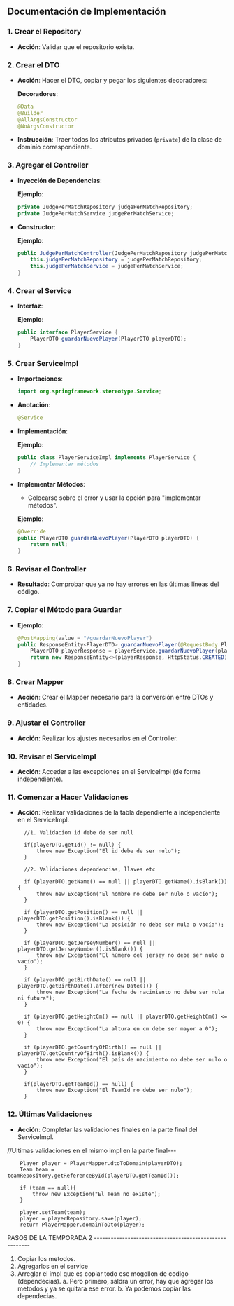 ## Documentación de Implementación

### 1. Crear el Repository
- **Acción**: Validar que el repositorio exista.

### 2. Crear el DTO
- **Acción**: Hacer el DTO, copiar y pegar los siguientes decoradores:
  
  **Decoradores**:
  ```java
  @Data
  @Builder
  @AllArgsConstructor
  @NoArgsConstructor
  ```

- **Instrucción**: Traer todos los atributos privados (`private`) de la clase de dominio correspondiente.

### 3. Agregar el Controller
- **Inyección de Dependencias**:
  
  **Ejemplo**:
  ```java
  private JudgePerMatchRepository judgePerMatchRepository;
  private JudgePerMatchService judgePerMatchService;
  ```

- **Constructor**:
  
  **Ejemplo**:
  ```java
  public JudgePerMatchController(JudgePerMatchRepository judgePerMatchRepository, JudgePerMatchService judgePerMatchService) {
      this.judgePerMatchRepository = judgePerMatchRepository;
      this.judgePerMatchService = judgePerMatchService;
  }
  ```


### 4. Crear el Service
- **Interfaz**:
  
  **Ejemplo**:
  ```java
  public interface PlayerService {
      PlayerDTO guardarNuevoPlayer(PlayerDTO playerDTO);
  }
  ```

### 5. Crear ServiceImpl
- **Importaciones**:
  
  ```java
  import org.springframework.stereotype.Service;
  ```

- **Anotación**:
  
  ```java
  @Service
  ```

- **Implementación**:
  
  **Ejemplo**:
  ```java
  public class PlayerServiceImpl implements PlayerService {
      // Implementar métodos
  }
  ```

- **Implementar Métodos**:
  
  - Colocarse sobre el error y usar la opción para "implementar métodos".
  
  **Ejemplo**:
  ```java
  @Override
  public PlayerDTO guardarNuevoPlayer(PlayerDTO playerDTO) {
      return null;
  }
  ```

### 6. Revisar el Controller
- **Resultado**: Comprobar que ya no hay errores en las últimas líneas del código.

### 7. Copiar el Método para Guardar
- **Ejemplo**:
  
  ```java
  @PostMapping(value = "/guardarNuevoPlayer")
  public ResponseEntity<PlayerDTO> guardarNuevoPlayer(@RequestBody PlayerDTO playerDTO) {
      PlayerDTO playerResponse = playerService.guardarNuevoPlayer(playerDTO);
      return new ResponseEntity<>(playerResponse, HttpStatus.CREATED);
  }
  ```

### 8. Crear Mapper
- **Acción**: Crear el Mapper necesario para la conversión entre DTOs y entidades.

### 9. Ajustar el Controller
- **Acción**: Realizar los ajustes necesarios en el Controller.

### 10. Revisar el ServiceImpl
- **Acción**: Acceder a las excepciones en el ServiceImpl (de forma independiente).

### 11. Comenzar a Hacer Validaciones
- **Acción**: Realizar validaciones de la tabla dependiente a independiente en el ServiceImpl.

        //1. Validacion id debe de ser null

        if(playerDTO.getId() != null) {
            throw new Exception("El id debe de ser nulo");
        }

        //2. Validaciones dependencias, llaves etc

        if (playerDTO.getName() == null || playerDTO.getName().isBlank()) {
            throw new Exception("El nombre no debe ser nulo o vacío");
        }

        if (playerDTO.getPosition() == null || playerDTO.getPosition().isBlank()) {
            throw new Exception("La posición no debe ser nula o vacía");
        }

        if (playerDTO.getJerseyNumber() == null || playerDTO.getJerseyNumber().isBlank()) {
            throw new Exception("El número del jersey no debe ser nulo o vacío");
        }

        if (playerDTO.getBirthDate() == null || playerDTO.getBirthDate().after(new Date())) {
            throw new Exception("La fecha de nacimiento no debe ser nula ni futura");
        }

        if (playerDTO.getHeightCm() == null || playerDTO.getHeightCm() <= 0) {
            throw new Exception("La altura en cm debe ser mayor a 0");
        }

        if (playerDTO.getCountryOfBirth() == null || playerDTO.getCountryOfBirth().isBlank()) {
            throw new Exception("El país de nacimiento no debe ser nulo o vacío");
        }

        if(playerDTO.getTeamId() == null) {
            throw new Exception("El TeamId no debe ser nulo");
        }

### 12. Últimas Validaciones
- **Acción**: Completar las validaciones finales en la parte final del ServiceImpl.

 //Ultimas validaciones en el mismo impl en la parte final---

 
        Player player = PlayerMapper.dtoToDomain(playerDTO);
        Team team = teamRepository.getReferenceById(playerDTO.getTeamId());

        if (team == null){
            throw new Exception("El Team no existe");
        }

        player.setTeam(team);
        player = playerRepository.save(player);
        return PlayerMapper.domainToDto(player);




PASOS DE LA TEMPORADA 2 -------------------------------------------------------

1. Copiar los metodos.
2. Agregarlos en el service
3. Arreglar el impl que es copiar todo ese mogollon de codigo (dependecias).
 a. Pero primero, saldra un error, hay que agregar los metodos y ya se quitara ese error.
 b. Ya podemos copiar las dependecias.
